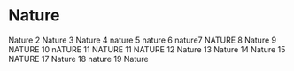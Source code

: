 # Nature
Nature 2
Nature 3
Nature 4
nature 5
nature 6
nature7
NATURE 8
Nature 9
NATURE 10
nATURE 11
NATURE 11
NATURE 12
Nature 13
Nature 14
Nature 15
NATURE 17
Nature 18
nature 19
Nature
